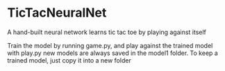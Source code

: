 # TicTacNeuralNet
A hand-built neural network learns tic tac toe by playing against itself

Train the model by running game.py, and play against the trained model with play.py
new models are always saved in the model1 folder. To keep a trained model, just copy it into a new folder
